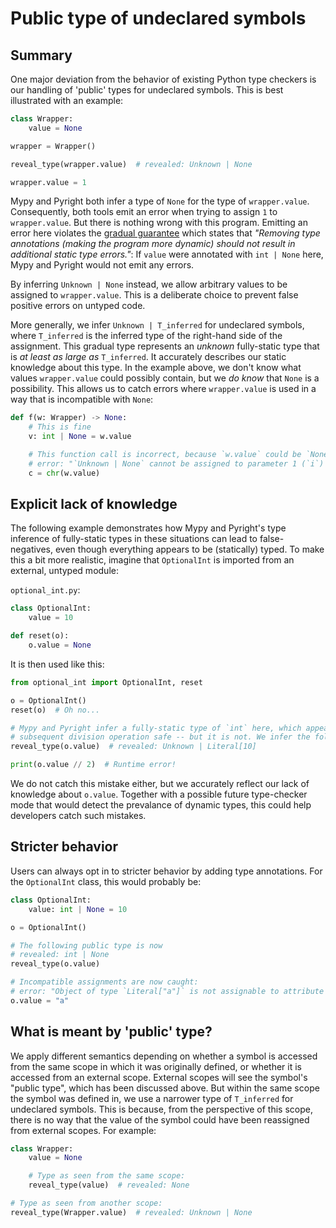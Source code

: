 # Public type of undeclared symbols

## Summary

One major deviation from the behavior of existing Python type checkers is our handling of 'public'
types for undeclared symbols. This is best illustrated with an example:

```py
class Wrapper:
    value = None

wrapper = Wrapper()

reveal_type(wrapper.value)  # revealed: Unknown | None

wrapper.value = 1
```

Mypy and Pyright both infer a type of `None` for the type of `wrapper.value`. Consequently, both
tools emit an error when trying to assign `1` to `wrapper.value`. But there is nothing wrong with
this program. Emitting an error here violates the [gradual guarantee] which states that *"Removing
type annotations (making the program more dynamic) should not result in additional static type
errors."*: If `value` were annotated with `int | None` here, Mypy and Pyright would not emit any
errors.

By inferring `Unknown | None` instead, we allow arbitrary values to be assigned to `wrapper.value`.
This is a deliberate choice to prevent false positive errors on untyped code.

More generally, we infer `Unknown | T_inferred` for undeclared symbols, where `T_inferred` is the
inferred type of the right-hand side of the assignment. This gradual type represents an *unknown*
fully-static type that is *at least as large as* `T_inferred`. It accurately describes our static
knowledge about this type. In the example above, we don't know what values `wrapper.value` could
possibly contain, but we *do know* that `None` is a possibility. This allows us to catch errors
where `wrapper.value` is used in a way that is incompatible with `None`:

```py
def f(w: Wrapper) -> None:
    # This is fine
    v: int | None = w.value

    # This function call is incorrect, because `w.value` could be `None`. We therefore emit the following
    # error: "`Unknown | None` cannot be assigned to parameter 1 (`i`) of function `chr`; expected type `int`"
    c = chr(w.value)
```

## Explicit lack of knowledge

The following example demonstrates how Mypy and Pyright's type inference of fully-static types in
these situations can lead to false-negatives, even though everything appears to be (statically)
typed. To make this a bit more realistic, imagine that `OptionalInt` is imported from an external,
untyped module:

`optional_int.py`:

```py
class OptionalInt:
    value = 10

def reset(o):
    o.value = None
```

It is then used like this:

```py
from optional_int import OptionalInt, reset

o = OptionalInt()
reset(o)  # Oh no...

# Mypy and Pyright infer a fully-static type of `int` here, which appears to make the
# subsequent division operation safe -- but it is not. We infer the following type:
reveal_type(o.value)  # revealed: Unknown | Literal[10]

print(o.value // 2)  # Runtime error!
```

We do not catch this mistake either, but we accurately reflect our lack of knowledge about
`o.value`. Together with a possible future type-checker mode that would detect the prevalance of
dynamic types, this could help developers catch such mistakes.

## Stricter behavior

Users can always opt in to stricter behavior by adding type annotations. For the `OptionalInt`
class, this would probably be:

```py
class OptionalInt:
    value: int | None = 10

o = OptionalInt()

# The following public type is now
# revealed: int | None
reveal_type(o.value)

# Incompatible assignments are now caught:
# error: "Object of type `Literal["a"]` is not assignable to attribute `value` of type `int | None`"
o.value = "a"
```

## What is meant by 'public' type?

We apply different semantics depending on whether a symbol is accessed from the same scope in which
it was originally defined, or whether it is accessed from an external scope. External scopes will
see the symbol's "public type", which has been discussed above. But within the same scope the symbol
was defined in, we use a narrower type of `T_inferred` for undeclared symbols. This is because, from
the perspective of this scope, there is no way that the value of the symbol could have been
reassigned from external scopes. For example:

```py
class Wrapper:
    value = None

    # Type as seen from the same scope:
    reveal_type(value)  # revealed: None

# Type as seen from another scope:
reveal_type(Wrapper.value)  # revealed: Unknown | None
```

[gradual guarantee]: https://typing.readthedocs.io/en/latest/spec/concepts.html#the-gradual-guarantee
